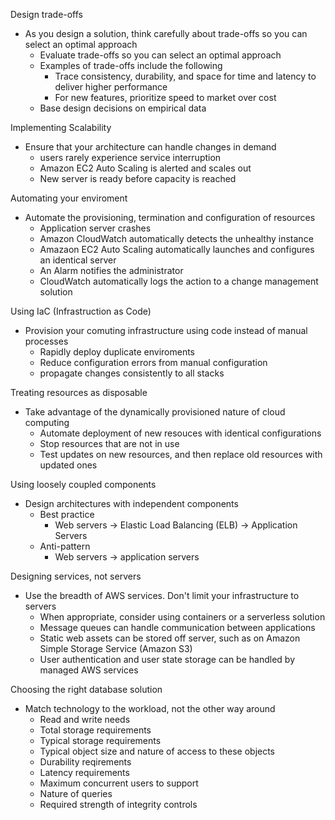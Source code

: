 Design trade-offs
- As you design a solution, think carefully about trade-offs so you can select an optimal approach 
	- Evaluate trade-offs so you can select an optimal approach 
	- Examples of trade-offs include the following 
		- Trace consistency, durability, and space for time and latency to deliver higher performance 
		- For new features, prioritize speed to market over cost 
	- Base design decisions on empirical data 

Implementing Scalability 
- Ensure that your architecture can handle changes in demand 
	- users rarely experience service interruption 
	- Amazon EC2 Auto Scaling is alerted and scales out 
	- New server is ready before capacity is reached 

Automating your enviroment 
- Automate the provisioning, termination and configuration of resources 
	- Application server crashes 
	- Amazon CloudWatch automatically detects the unhealthy instance 
	- Amazaon EC2 Auto Scaling automatically launches and configures an identical server 
	- An Alarm notifies the administrator 
	- CloudWatch automatically logs the action to a change management solution 

Using IaC (Infrastruction as Code)
- Provision your comuting infrastructure using code instead of manual processes 
	-  Rapidly deploy duplicate enviroments 
	- Reduce configuration errors from manual configuration 
	- propagate changes consistently to all stacks 

Treating resources as disposable 
- Take advantage of the dynamically provisioned nature of cloud computing 
	- Automate deployment of new resouces with identical configurations 
	- Stop resources that are not in use 
	- Test updates on new resources, and then replace old resources with updated ones 

Using loosely coupled components 
- Design architectures with independent components 
	- Best practice 
		- Web servers -> Elastic Load Balancing (ELB) -> Application Servers 
	- Anti-pattern 
		- Web servers -> application servers 

Designing services, not servers
- Use the breadth of AWS services. Don't limit your infrastructure to servers
	- When appropriate, consider using containers or a serverless solution 
	- Message queues can handle communication between applications
	- Static web assets can be stored off server, such as on Amazon Simple Storage Service (Amazon S3)
	- User authentication and user state storage can be handled by managed AWS services 

Choosing the right database solution 
- Match technology to the workload, not the other way around 
	- Read and write needs 
	- Total storage requirements 
	- Typical storage requirements 
	- Typical object size and nature of access to these objects
	- Durability reqirements 
	- Latency requirements 
	- Maximum concurrent users to support 
	- Nature of queries 
	- Required strength of integrity controls 